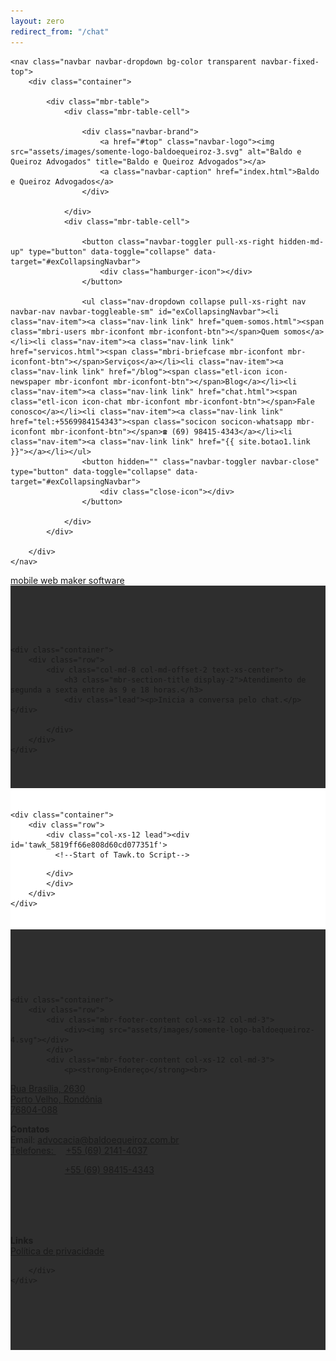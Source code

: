 ```yaml
---
layout: zero
redirect_from: "/chat"
---
```

<!DOCTYPE html>
<html>
<head>
  <!-- Site made with Mobirise Website Builder v3.9.2, https://mobirise.com -->
  <meta charset="UTF-8">
  <meta http-equiv="X-UA-Compatible" content="IE=edge">
  <meta name="generator" content="Mobirise v3.9.2, mobirise.com">
  <meta name="viewport" content="width=device-width, initial-scale=1">
  <link rel="shortcut icon" href="assets/images/somente-logo-baldoequeiroz-128x128-66.png" type="image/x-icon">
  <meta name="description" content="Converse diretamente com um advogado no horário comercial. ou deixe sua mensagem que te respondemos assim que possível.">
  <title>Contato | Porto Velho | Rondônia</title>
  <link rel="stylesheet" href="https://fonts.googleapis.com/css?family=Lora:400,700,400italic,700italic&amp;subset=latin">
  <link rel="stylesheet" href="https://fonts.googleapis.com/css?family=Montserrat:400,700">
  <link rel="stylesheet" href="https://fonts.googleapis.com/css?family=Raleway:100,100i,200,200i,300,300i,400,400i,500,500i,600,600i,700,700i,800,800i,900,900i">
  <link rel="stylesheet" href="assets/bootstrap-material-design-font/css/material.css">
  <link rel="stylesheet" href="assets/web/assets/mobirise-icons/mobirise-icons.css">
  <link rel="stylesheet" href="assets/et-line-font-plugin/style.css">
  <link rel="stylesheet" href="assets/tether/tether.min.css">
  <link rel="stylesheet" href="assets/bootstrap/css/bootstrap.min.css">
  <link rel="stylesheet" href="assets/animate.css/animate.min.css">
  <link rel="stylesheet" href="assets/dropdown/css/style.css">
  <link rel="stylesheet" href="assets/socicon/css/socicon.min.css">
  <link rel="stylesheet" href="assets/theme/css/style.css">
  <link rel="stylesheet" href="assets/mobirise/css/mbr-additional.css" type="text/css">
  
  
  
</head>
<body>

<script> (function(i,s,o,g,r,a,m){i['GoogleAnalyticsObject']=r;i[r]=i[r]||function(){ (i[r].q=i[r].q||[]).push(arguments)},i[r].l=1*new Date();a=s.createElement(o), m=s.getElementsByTagName(o)[0];a.async=1;a.src=g;m.parentNode.insertBefore(a,m) })(window,document,'script','//www.google-analytics.com/analytics.js','ga'); ga('create', 'UA-77711671-1', 'auto'); ga('send', 'pageview'); </script>


<section id="menu-1p">

    <nav class="navbar navbar-dropdown bg-color transparent navbar-fixed-top">
        <div class="container">

            <div class="mbr-table">
                <div class="mbr-table-cell">

                    <div class="navbar-brand">
                        <a href="#top" class="navbar-logo"><img src="assets/images/somente-logo-baldoequeiroz-3.svg" alt="Baldo e Queiroz Advogados" title="Baldo e Queiroz Advogados"></a>
                        <a class="navbar-caption" href="index.html">Baldo e Queiroz Advogados</a>
                    </div>

                </div>
                <div class="mbr-table-cell">

                    <button class="navbar-toggler pull-xs-right hidden-md-up" type="button" data-toggle="collapse" data-target="#exCollapsingNavbar">
                        <div class="hamburger-icon"></div>
                    </button>

                    <ul class="nav-dropdown collapse pull-xs-right nav navbar-nav navbar-toggleable-sm" id="exCollapsingNavbar"><li class="nav-item"><a class="nav-link link" href="quem-somos.html"><span class="mbri-users mbr-iconfont mbr-iconfont-btn"></span>Quem somos</a></li><li class="nav-item"><a class="nav-link link" href="servicos.html"><span class="mbri-briefcase mbr-iconfont mbr-iconfont-btn"></span>Serviços</a></li><li class="nav-item"><a class="nav-link link" href="/blog"><span class="etl-icon icon-newspaper mbr-iconfont mbr-iconfont-btn"></span>Blog</a></li><li class="nav-item"><a class="nav-link link" href="chat.html"><span class="etl-icon icon-chat mbr-iconfont mbr-iconfont-btn"></span>Fale conosco</a></li><li class="nav-item"><a class="nav-link link" href="tel:+5569984154343"><span class="socicon socicon-whatsapp mbr-iconfont mbr-iconfont-btn"></span>☎ (69) 98415-4343</a></li><li class="nav-item"><a class="nav-link link" href="{{ site.botao1.link }}"></a></li></ul>
                    <button hidden="" class="navbar-toggler navbar-close" type="button" data-toggle="collapse" data-target="#exCollapsingNavbar">
                        <div class="close-icon"></div>
                    </button>

                </div>
            </div>

        </div>
    </nav>

</section>

<section class="engine"><a rel="external" href="https://mobirise.com">mobile web maker software</a></section><section class="mbr-section article mbr-after-navbar" id="msg-box8-1y" style="background-color: rgb(46, 46, 46); padding-top: 80px; padding-bottom: 40px;">

    
    <div class="container">
        <div class="row">
            <div class="col-md-8 col-md-offset-2 text-xs-center">
                <h3 class="mbr-section-title display-2">Atendimento de segunda a sexta entre às 9 e 18 horas.</h3>
                <div class="lead"><p>Inicia a conversa pelo chat.</p></div>
                
            </div>
        </div>
    </div>

</section>

<section class="mbr-section article mbr-section__container" id="content2-1z" style="background-color: rgb(255, 255, 255); padding-top: 20px; padding-bottom: 20px;">

    <div class="container">
        <div class="row">
            <div class="col-xs-12 lead"><div id='tawk_5819ff66e808d60cd077351f'>
		      <!--Start of Tawk.to Script-->
<script type="text/javascript">
var Tawk_API=Tawk_API||{}, Tawk_LoadStart=new Date(); Tawk_API.embedded='tawk_5819ff66e808d60cd077351f';
(function(){
var s1=document.createElement("script"),s0=document.getElementsByTagName("script")[0];
s1.async=true;
s1.src='https://embed.tawk.to/5819ff66e808d60cd077351f/1b0iqm0kd';
s1.charset='UTF-8';
s1.setAttribute('crossorigin','*');
s0.parentNode.insertBefore(s1,s0);})();
</script>
<!--End of Tawk.to Script-->
		    </div>
			</div>
        </div>
    </div>

</section>

<section class="mbr-section mbr-section-md-padding mbr-footer footer1" id="contacts1-1w" style="background-color: rgb(46, 46, 46); padding-top: 90px; padding-bottom: 90px;">
    
    <div class="container">
        <div class="row">
            <div class="mbr-footer-content col-xs-12 col-md-3">
                <div><img src="assets/images/somente-logo-baldoequeiroz-4.svg"></div>
            </div>
            <div class="mbr-footer-content col-xs-12 col-md-3">
                <p><strong>Endereço</strong><br>
<a href="localizacao.html">Rua Brasília, 2630</a><br>
<a href="localizacao.html">Porto Velho, Rondônia</a><br><a href="localizacao.html">76804-088</a></p>
            </div>
            <div class="mbr-footer-content col-xs-12 col-md-3">
                <p></p><p><strong>Contatos</strong><br>
Email: <a href="mailto:advocacia@baldoequeiroz.com.br">advocacia@baldoequeiroz.com.br</a><br>
<a href="tel:+556920414037">Telefones: </a>&nbsp;&nbsp;&nbsp;&nbsp;<a href="tel:+556920414037">+55 (69) 2141-4037</a>&nbsp;&nbsp;&nbsp;&nbsp;</p><p>&nbsp; &nbsp; &nbsp; &nbsp; &nbsp; &nbsp; &nbsp; &nbsp; &nbsp; &nbsp; &nbsp; <a href="tel:+5569984154343">+55 (69) 98415-4343</a></p><p><a href="tel:+556920414037"><br></a><br><a href="tel:+556920414037"><br></a><br></p><p></p>
            </div>
            <div class="mbr-footer-content col-xs-12 col-md-3">
                <p><strong>Links</strong><br>
<a class="text-primary" href="/privacidade.html">Política de privacidade</a><br></p>
            </div>

        </div>
    </div>
</section>


  <script src="assets/web/assets/jquery/jquery.min.js"></script>
  <script src="assets/tether/tether.min.js"></script>
  <script src="assets/bootstrap/js/bootstrap.min.js"></script>
  <script src="assets/smooth-scroll/SmoothScroll.js"></script>
  <script src="assets/viewportChecker/jquery.viewportchecker.js"></script>
  <script src="assets/dropdown/js/script.min.js"></script>
  <script src="assets/touchSwipe/jquery.touchSwipe.min.js"></script>
  <script src="assets/theme/js/script.js"></script>
  
  
  <input name="animation" type="hidden">
</html>
